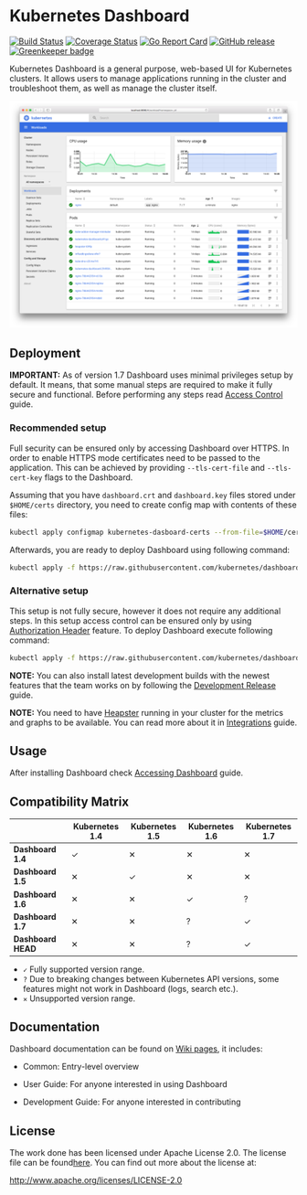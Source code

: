 # Kubernetes Dashboard

[![Build Status](https://travis-ci.org/kubernetes/dashboard.svg?branch=master)](https://travis-ci.org/kubernetes/dashboard)
[![Coverage Status](https://codecov.io/github/kubernetes/dashboard/coverage.svg?branch=master)](https://codecov.io/github/kubernetes/dashboard?branch=master)
[![Go Report Card](https://goreportcard.com/badge/github.com/kubernetes/dashboard)](https://goreportcard.com/report/github.com/kubernetes/dashboard)
[![GitHub release](https://img.shields.io/github/release/kubernetes/dashboard.svg)](https://github.com/kubernetes/dashboard/releases/latest)
[![Greenkeeper badge](https://badges.greenkeeper.io/kubernetes/dashboard.svg)](https://greenkeeper.io/)

Kubernetes Dashboard is a general purpose, web-based UI for Kubernetes clusters. It allows users to manage applications
running in the cluster and troubleshoot them, as well as manage the cluster itself.

![Dashboard UI workloads page](docs/dashboard-ui.png)

## Deployment

**IMPORTANT:** As of version 1.7 Dashboard uses minimal privileges setup by default. It means, that some manual steps
are required to make it fully secure and functional. Before performing any steps read [Access Control](
https://github.com/kubernetes/dashboard/wiki/Access-control) guide.

### Recommended setup

Full security can be ensured only by accessing Dashboard over HTTPS. In order to enable HTTPS mode certificates need
to be passed to the application. This can be achieved by providing `--tls-cert-file` and `--tls-cert-key` flags to the
Dashboard. 

Assuming that you have `dashboard.crt` and `dashboard.key` files stored under `$HOME/certs` directory,
you need to create config map with contents of these files:

```bash
kubectl apply configmap kubernetes-dasboard-certs --from-file=$HOME/certs -n kube-system
```

Afterwards, you are ready to deploy Dashboard using following command:

```bash
kubectl apply -f https://raw.githubusercontent.com/kubernetes/dashboard/master/src/deploy/recommended/kubernetes-dashboard.yaml
```

### Alternative setup

This setup is not fully secure, however it does not require any additional steps. In this setup access control can be
ensured only by using [Authorization Header](
https://github.com/kubernetes/dashboard/wiki/Access-control#authorization-header) feature. To deploy Dashboard execute
following command:

```bash
kubectl apply -f https://raw.githubusercontent.com/kubernetes/dashboard/master/src/deploy/alternative/kubernetes-dashboard.yaml
```

**NOTE:** You can also install latest development builds with the newest features that the team works on by
following the [Development Release](https://github.com/kubernetes/dashboard/wiki/Installation#development-release)
guide.

**NOTE:** You need to have [Heapster](https://github.com/kubernetes/heapster/) running in your cluster for the metrics
and graphs to be available. You can read more about it in [Integrations](
https://github.com/kubernetes/dashboard/wiki/Integrations) guide.

## Usage

After installing Dashboard check [Accessing Dashboard](https://github.com/kubernetes/dashboard/wiki/Accessing-dashboard)
guide.

## Compatibility Matrix

|                     | Kubernetes 1.4 | Kubernetes 1.5 | Kubernetes 1.6 | Kubernetes 1.7 |
|---------------------|----------------|----------------|----------------|----------------|
| **Dashboard 1.4**   | ✓              | ✕              | ✕              | ✕              |
| **Dashboard 1.5**   | ✕              | ✓              | ✕              | ✕              |
| **Dashboard 1.6**   | ✕              | ✕              | ✓              | ?              |
| **Dashboard 1.7**   | ✕              | ✕              | ?              | ✓              |
| **Dashboard HEAD**  | ✕              | ✕              | ?              | ✓              |

- `✓` Fully supported version range.
- `?` Due to breaking changes between Kubernetes API versions, some features might not work in Dashboard (logs, search
etc.).
- `✕` Unsupported version range.

## Documentation

Dashboard documentation can be found on [Wiki pages](https://github.com/kubernetes/dashboard/wiki), it includes:

* Common: Entry-level overview

* User Guide: For anyone interested in using Dashboard

* Development Guide: For anyone interested in contributing

## License

The work done has been licensed under Apache License 2.0. The license file can be found[here](LICENSE). You can find
out more about the license at:

http://www.apache.org/licenses/LICENSE-2.0
